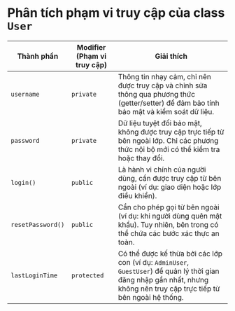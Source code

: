# Phân tích phạm vi truy cập của class `User`

| **Thành phần** | **Modifier (Phạm vi truy cập)** | **Giải thích** |
|-----------------|----------------------------------|-----------------|
| `username` | `private` | Thông tin nhạy cảm, chỉ nên được truy cập và chỉnh sửa thông qua phương thức (getter/setter) để đảm bảo tính bảo mật và kiểm soát dữ liệu. |
| `password` | `private` | Dữ liệu tuyệt đối bảo mật, không được truy cập trực tiếp từ bên ngoài lớp. Chỉ các phương thức nội bộ mới có thể kiểm tra hoặc thay đổi. |
| `login()` | `public` | Là hành vi chính của người dùng, cần được truy cập từ bên ngoài (ví dụ: giao diện hoặc lớp điều khiển). |
| `resetPassword()` | `public` | Cần cho phép gọi từ bên ngoài (ví dụ: khi người dùng quên mật khẩu). Tuy nhiên, bên trong có thể chứa các bước xác thực an toàn. |
| `lastLoginTime` | `protected` | Có thể được kế thừa bởi các lớp con (ví dụ: `AdminUser`, `GuestUser`) để quản lý thời gian đăng nhập gần nhất, nhưng không nên truy cập trực tiếp từ bên ngoài hệ thống. |